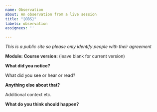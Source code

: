 ```yaml
---
name: Observation
about: An observation from a live session
title: "[OBS}"
labels: observation
assignees: ''

---
```

*This is a public site so please only identify people with their agreement*

**Module:** 
**Course version:** (leave blank for current version)

**What did you notice?** 

What did you see or hear or read?

**Anything else about that?**

Additional context etc. 

**What do you think should happen?**


